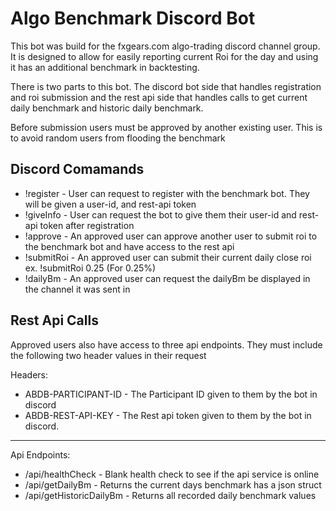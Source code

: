 # Algo Benchmark Discord Bot

This bot was build for the fxgears.com algo-trading discord channel group.
It is designed to allow for easily reporting current Roi for the day and using
it has an additional benchmark in backtesting.

There is two parts to this bot. The discord bot side that handles registration and roi submission
and the rest api side that handles calls to get current daily benchmark and historic daily benchmark.

Before submission users must be approved by another existing user. This is to avoid random users from flooding the benchmark

## Discord Comamands

* !register - User can request to register with the benchmark bot. They will be given a user-id, and rest-api token
* !giveInfo - User can request the bot to give them their user-id and rest-api token after registration
* !approve <uuid> - An approved user can approve another user to submit roi to the benchmark bot and have access to the rest api
* !submitRoi <roiAmount> - An approved user can submit their current daily close roi ex. !submitRoi 0.25 (For 0.25%)
* !dailyBm - An approved user can request the dailyBm be displayed in the channel it was sent in

## Rest Api Calls

Approved users also have access to three api endpoints. They must include the following two header values in their request

Headers:
* ABDB-PARTICIPANT-ID - The Participant ID given to them by the bot in discord
* ABDB-REST-API-KEY - The Rest api token given to them by the bot in discord.

-------

Api Endpoints:

* /api/healthCheck - Blank health check to see if the api service is online
* /api/getDailyBm - Returns the current days benchmark has a json struct
* /api/getHistoricDailyBm - Returns all recorded daily benchmark values
